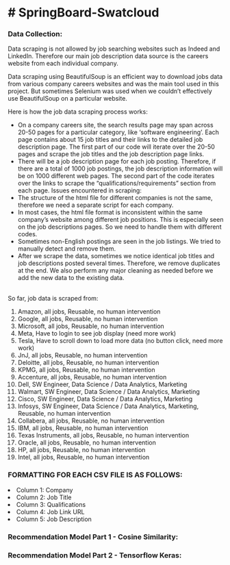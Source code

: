 <h1># SpringBoard-Swatcloud</h1>

<h3>Data Collection:</h3>

<p>Data scraping is not allowed by job searching websites such as Indeed and LinkedIn. Therefore our main job description data source is the careers website from each individual company.</p>
<p>Data scraping using BeautifulSoup is an efficient way to download jobs data from various company careers websites and was the main tool used in this project. But sometimes Selenium was used when we couldn’t effectively use BeautifulSoup on a particular website.</p>
<p>Here is how the job data scraping process works:</p>
<ul><li>
On a company careers site, the search results page may span across 20-50 pages for a particular category, like ‘software engineering’. Each page contains about 15 job titles and their links to the detailed job description page. The first part of our code will iterate over the 20-50 pages and scrape the job titles and the job description page links.</li>
<li>There will be a job description page for each job posting. Therefore, if there are a total of 1000 job postings, the job description information will be on 1000 different web pages. The second part of the code iterates over the links to scrape the “qualifications/requirements” section from each page.
Issues encountered in scraping:</li>
<li>The structure of the html file for different companies is not the same, therefore we need a separate script for each company. 
<li>In most cases, the html file format is inconsistent within the same company’s website among different job positions. This is especially seen on the job descriptions pages. So we need to handle them with different codes.</li>
<li>Sometimes non-English postings are seen in the job listings. We tried to manually detect  and remove them.</li>
<li>After we scrape the data, sometimes we notice identical job titles and job descriptions posted several times. Therefore, we remove duplicates at the end. We also perform any major cleaning as needed before we add the new data to the existing data.</li>
</ul></br>
<span>So far, job data is scraped from:</span>
</br>
<ol>
<li>Amazon, all jobs, Reusable, no human intervention</li>
<li>Google, all jobs, Reusable, no human intervention</li>
<li>Microsoft, all jobs, Reusable, no human intervention</li>
<li>Meta, Have to login to see job display (need more work)</li>
<li>Tesla, Have to scroll down to load more data (no button click, need more work)</li>
<li>JnJ, all jobs, Reusable, no human intervention</li>
<li>Deloitte, all jobs, Reusable, no human intervention</li>
<li>KPMG, all jobs, Reusable, no human intervention</li>
<li>Accenture, all jobs, Reusable, no human intervention</li>
<li>Dell, SW Engineer, Data Science / Data Analytics, Marketing</li>
<li>Walmart, SW Engineer, Data Science / Data Analytics, Marketing</li>
<li>Cisco, SW Engineer, Data Science / Data Analytics, Marketing</li>
<li>Infosys, SW Engineer, Data Science / Data Analytics, Marketing, Reusable, no human intervention</li>
<li>Collabera, all jobs, Reusable, no human intervention</li>
<li>IBM, all jobs, Reusable, no human intervention</li>
<li>Texas Instruments, all jobs, Reusable, no human intervention</li>
<li>Oracle, all jobs, Reusable, no human intervention</li>
<li>HP, all jobs, Reusable, no human intervention</li>
<li>Intel, all jobs, Reusable, no human intervention</li>
  </ol>

<h3>FORMATTING FOR EACH CSV FILE IS AS FOLLOWS:</h3>
<li>Column 1: Company</li>
<li>Column 2: Job Title</li>
<li>Column 3: Qualifications</li>
<li>Column 4: Job Link URL</li>
<li>Column 5: Job Description</li>

<h3>Recommendation Model Part 1 - Cosine Similarity:</h3>


<h3>Recommendation Model Part 2 - Tensorflow Keras:</h3>
